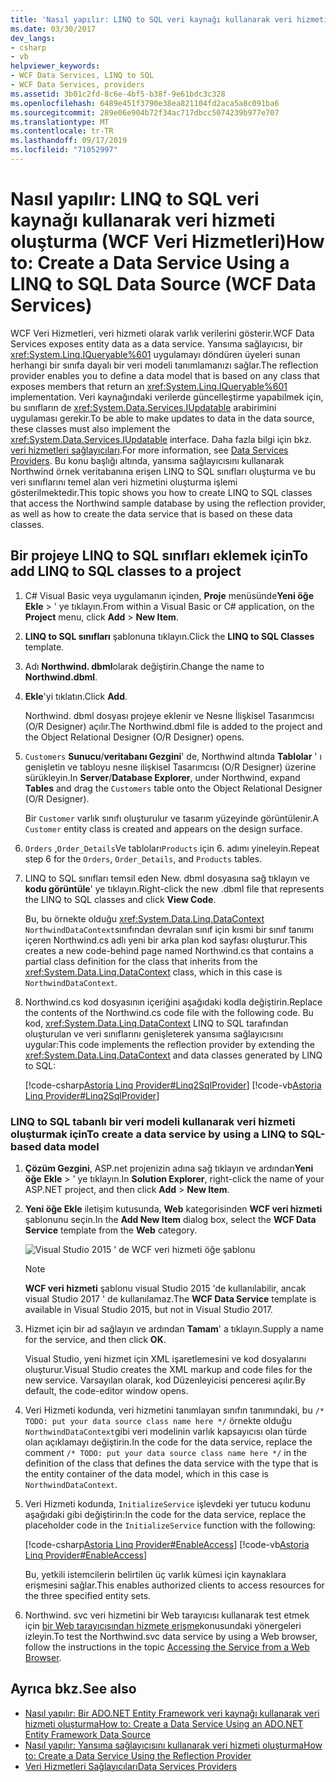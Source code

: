 ```yaml
---
title: 'Nasıl yapılır: LINQ to SQL veri kaynağı kullanarak veri hizmeti oluşturma (WCF Veri Hizmetleri)'
ms.date: 03/30/2017
dev_langs:
- csharp
- vb
helpviewer_keywords:
- WCF Data Services, LINQ to SQL
- WCF Data Services, providers
ms.assetid: 3b01c2fd-8c6e-4bf5-b38f-9e61bdc3c328
ms.openlocfilehash: 6489e451f3790e38ea821104fd2aca5a8c091ba6
ms.sourcegitcommit: 289e06e904b72f34ac717dbcc5074239b977e707
ms.translationtype: MT
ms.contentlocale: tr-TR
ms.lasthandoff: 09/17/2019
ms.locfileid: "71052997"
---
```

# <a name="how-to-create-a-data-service-using-a-linq-to-sql-data-source-wcf-data-services"></a><span data-ttu-id="ba937-102">Nasıl yapılır: LINQ to SQL veri kaynağı kullanarak veri hizmeti oluşturma (WCF Veri Hizmetleri)</span><span class="sxs-lookup"><span data-stu-id="ba937-102">How to: Create a Data Service Using a LINQ to SQL Data Source (WCF Data Services)</span></span>

<span data-ttu-id="ba937-103">WCF Veri Hizmetleri, veri hizmeti olarak varlık verilerini gösterir.</span><span class="sxs-lookup"><span data-stu-id="ba937-103">WCF Data Services exposes entity data as a data service.</span></span> <span data-ttu-id="ba937-104">Yansıma sağlayıcısı, bir <xref:System.Linq.IQueryable%601> uygulamayı döndüren üyeleri sunan herhangi bir sınıfa dayalı bir veri modeli tanımlamanızı sağlar.</span><span class="sxs-lookup"><span data-stu-id="ba937-104">The reflection provider enables you to define a data model that is based on any class that exposes members that return an <xref:System.Linq.IQueryable%601> implementation.</span></span> <span data-ttu-id="ba937-105">Veri kaynağındaki verilerde güncelleştirme yapabilmek için, bu sınıfların de <xref:System.Data.Services.IUpdatable> arabirimini uygulaması gerekir.</span><span class="sxs-lookup"><span data-stu-id="ba937-105">To be able to make updates to data in the data source, these classes must also implement the <xref:System.Data.Services.IUpdatable> interface.</span></span> <span data-ttu-id="ba937-106">Daha fazla bilgi için bkz. [veri hizmetleri sağlayıcıları](data-services-providers-wcf-data-services.md).</span><span class="sxs-lookup"><span data-stu-id="ba937-106">For more information, see [Data Services Providers](data-services-providers-wcf-data-services.md).</span></span> <span data-ttu-id="ba937-107">Bu konu başlığı altında, yansıma sağlayıcısını kullanarak Northwind örnek veritabanına erişen LINQ to SQL sınıfları oluşturma ve bu veri sınıflarını temel alan veri hizmetini oluşturma işlemi gösterilmektedir.</span><span class="sxs-lookup"><span data-stu-id="ba937-107">This topic shows you how to create LINQ to SQL classes that access the Northwind sample database by using the reflection provider, as well as how to create the data service that is based on these data classes.</span></span>

## <a name="to-add-linq-to-sql-classes-to-a-project"></a><span data-ttu-id="ba937-108">Bir projeye LINQ to SQL sınıfları eklemek için</span><span class="sxs-lookup"><span data-stu-id="ba937-108">To add LINQ to SQL classes to a project</span></span>

1. <span data-ttu-id="ba937-109">C# Visual Basic veya uygulamanın içinden, **Proje** menüsünde**Yeni öğe** **Ekle** > ' ye tıklayın.</span><span class="sxs-lookup"><span data-stu-id="ba937-109">From within a Visual Basic or C# application, on the **Project** menu, click **Add** > **New Item**.</span></span>

2. <span data-ttu-id="ba937-110">**LINQ to SQL sınıfları** şablonuna tıklayın.</span><span class="sxs-lookup"><span data-stu-id="ba937-110">Click the **LINQ to SQL Classes** template.</span></span>

3. <span data-ttu-id="ba937-111">Adı **Northwind. dbml**olarak değiştirin.</span><span class="sxs-lookup"><span data-stu-id="ba937-111">Change the name to **Northwind.dbml**.</span></span>

4. <span data-ttu-id="ba937-112">**Ekle**'yi tıklatın.</span><span class="sxs-lookup"><span data-stu-id="ba937-112">Click **Add**.</span></span>

     <span data-ttu-id="ba937-113">Northwind. dbml dosyası projeye eklenir ve Nesne İlişkisel Tasarımcısı (O/R Designer) açılır.</span><span class="sxs-lookup"><span data-stu-id="ba937-113">The Northwind.dbml file is added to the project and the Object Relational Designer (O/R Designer) opens.</span></span>

5. <span data-ttu-id="ba937-114">`Customers` **Sunucu**/**veritabanı Gezgini**' de, Northwind altında **Tablolar** ' ı genişletin ve tabloyu nesne ilişkisel Tasarımcısı (O/R Designer) üzerine sürükleyin.</span><span class="sxs-lookup"><span data-stu-id="ba937-114">In **Server**/**Database Explorer**, under Northwind, expand **Tables** and drag the `Customers` table onto the Object Relational Designer (O/R Designer).</span></span>

     <span data-ttu-id="ba937-115">Bir `Customer` varlık sınıfı oluşturulur ve tasarım yüzeyinde görüntülenir.</span><span class="sxs-lookup"><span data-stu-id="ba937-115">A `Customer` entity class is created and appears on the design surface.</span></span>

6. <span data-ttu-id="ba937-116">`Orders` ,`Order_Details`Ve tabloları`Products` için 6. adımı yineleyin.</span><span class="sxs-lookup"><span data-stu-id="ba937-116">Repeat step 6 for the `Orders`, `Order_Details`, and `Products` tables.</span></span>

7. <span data-ttu-id="ba937-117">LINQ to SQL sınıfları temsil eden New. dbml dosyasına sağ tıklayın ve **kodu görüntüle**' ye tıklayın.</span><span class="sxs-lookup"><span data-stu-id="ba937-117">Right-click the new .dbml file that represents the LINQ to SQL classes and click **View Code**.</span></span>

     <span data-ttu-id="ba937-118">Bu, bu örnekte olduğu <xref:System.Data.Linq.DataContext> `NorthwindDataContext`sınıfından devralan sınıf için kısmi bir sınıf tanımı içeren Northwind.cs adlı yeni bir arka plan kod sayfası oluşturur.</span><span class="sxs-lookup"><span data-stu-id="ba937-118">This creates a new code-behind page named Northwind.cs that contains a partial class definition for the class that inherits from the <xref:System.Data.Linq.DataContext> class, which in this case is `NorthwindDataContext`.</span></span>

8. <span data-ttu-id="ba937-119">Northwind.cs kod dosyasının içeriğini aşağıdaki kodla değiştirin.</span><span class="sxs-lookup"><span data-stu-id="ba937-119">Replace the contents of the Northwind.cs code file with the following code.</span></span> <span data-ttu-id="ba937-120">Bu kod, <xref:System.Data.Linq.DataContext> LINQ to SQL tarafından oluşturulan ve veri sınıflarını genişleterek yansıma sağlayıcısını uygular:</span><span class="sxs-lookup"><span data-stu-id="ba937-120">This code implements the reflection provider by extending the <xref:System.Data.Linq.DataContext> and data classes generated by LINQ to SQL:</span></span>

     [!code-csharp[Astoria Linq Provider#Linq2SqlProvider](../../../../samples/snippets/csharp/VS_Snippets_Misc/astoria_linq_provider/cs/northwind.cs#linq2sqlprovider)]
     [!code-vb[Astoria Linq Provider#Linq2SqlProvider](../../../../samples/snippets/visualbasic/VS_Snippets_Misc/astoria_linq_provider/vb/northwind.vb#linq2sqlprovider)]

### <a name="to-create-a-data-service-by-using-a-linq-to-sql-based-data-model"></a><span data-ttu-id="ba937-121">LINQ to SQL tabanlı bir veri modeli kullanarak veri hizmeti oluşturmak için</span><span class="sxs-lookup"><span data-stu-id="ba937-121">To create a data service by using a LINQ to SQL-based data model</span></span>

1. <span data-ttu-id="ba937-122">**Çözüm Gezgini**, ASP.net projenizin adına sağ tıklayın ve ardından**Yeni öğe** **Ekle** > ' ye tıklayın.</span><span class="sxs-lookup"><span data-stu-id="ba937-122">In **Solution Explorer**, right-click the name of your ASP.NET project, and then click **Add** > **New Item**.</span></span>

2. <span data-ttu-id="ba937-123">**Yeni öğe Ekle** iletişim kutusunda, **Web** kategorisinden **WCF veri hizmeti** şablonunu seçin.</span><span class="sxs-lookup"><span data-stu-id="ba937-123">In the **Add New Item** dialog box, select the **WCF Data Service** template from the **Web** category.</span></span>

   ![Visual Studio 2015 ' de WCF veri hizmeti öğe şablonu](./media/wcf-data-service-item-template.png)

   > [!NOTE]
   > <span data-ttu-id="ba937-125">**WCF veri hizmeti** şablonu visual Studio 2015 'de kullanılabilir, ancak visual Studio 2017 ' de kullanılamaz.</span><span class="sxs-lookup"><span data-stu-id="ba937-125">The **WCF Data Service** template is available in Visual Studio 2015, but not in Visual Studio 2017.</span></span>

3. <span data-ttu-id="ba937-126">Hizmet için bir ad sağlayın ve ardından **Tamam**' a tıklayın.</span><span class="sxs-lookup"><span data-stu-id="ba937-126">Supply a name for the service, and then click **OK**.</span></span>

     <span data-ttu-id="ba937-127">Visual Studio, yeni hizmet için XML işaretlemesini ve kod dosyalarını oluşturur.</span><span class="sxs-lookup"><span data-stu-id="ba937-127">Visual Studio creates the XML markup and code files for the new service.</span></span> <span data-ttu-id="ba937-128">Varsayılan olarak, kod Düzenleyicisi penceresi açılır.</span><span class="sxs-lookup"><span data-stu-id="ba937-128">By default, the code-editor window opens.</span></span>

4. <span data-ttu-id="ba937-129">Veri Hizmeti kodunda, veri hizmetini tanımlayan sınıfın tanımındaki, bu `/* TODO: put your data source class name here */` örnekte olduğu `NorthwindDataContext`gibi veri modelinin varlık kapsayıcısı olan türde olan açıklamayı değiştirin.</span><span class="sxs-lookup"><span data-stu-id="ba937-129">In the code for the data service, replace the comment `/* TODO: put your data source class name here */` in the definition of the class that defines the data service with the type that is the entity container of the data model, which in this case is `NorthwindDataContext`.</span></span>

5. <span data-ttu-id="ba937-130">Veri Hizmeti kodunda, `InitializeService` işlevdeki yer tutucu kodunu aşağıdaki gibi değiştirin:</span><span class="sxs-lookup"><span data-stu-id="ba937-130">In the code for the data service, replace the placeholder code in the `InitializeService` function with the following:</span></span>

     [!code-csharp[Astoria Linq Provider#EnableAccess](../../../../samples/snippets/csharp/VS_Snippets_Misc/astoria_linq_provider/cs/northwind.svc.cs#enableaccess)]
     [!code-vb[Astoria Linq Provider#EnableAccess](../../../../samples/snippets/visualbasic/VS_Snippets_Misc/astoria_linq_provider/vb/northwind.svc.vb#enableaccess)]

     <span data-ttu-id="ba937-131">Bu, yetkili istemcilerin belirtilen üç varlık kümesi için kaynaklara erişmesini sağlar.</span><span class="sxs-lookup"><span data-stu-id="ba937-131">This enables authorized clients to access resources for the three specified entity sets.</span></span>

6. <span data-ttu-id="ba937-132">Northwind. svc veri hizmetini bir Web tarayıcısı kullanarak test etmek için [bir Web tarayıcısından hizmete erişme](accessing-the-service-from-a-web-browser-wcf-data-services-quickstart.md)konusundaki yönergeleri izleyin.</span><span class="sxs-lookup"><span data-stu-id="ba937-132">To test the Northwind.svc data service by using a Web browser, follow the instructions in the topic [Accessing the Service from a Web Browser](accessing-the-service-from-a-web-browser-wcf-data-services-quickstart.md).</span></span>

## <a name="see-also"></a><span data-ttu-id="ba937-133">Ayrıca bkz.</span><span class="sxs-lookup"><span data-stu-id="ba937-133">See also</span></span>

- [<span data-ttu-id="ba937-134">Nasıl yapılır: Bir ADO.NET Entity Framework veri kaynağı kullanarak veri hizmeti oluşturma</span><span class="sxs-lookup"><span data-stu-id="ba937-134">How to: Create a Data Service Using an ADO.NET Entity Framework Data Source</span></span>](create-a-data-service-using-an-adonet-ef-data-wcf.md)
- [<span data-ttu-id="ba937-135">Nasıl yapılır: Yansıma sağlayıcısını kullanarak veri hizmeti oluşturma</span><span class="sxs-lookup"><span data-stu-id="ba937-135">How to: Create a Data Service Using the Reflection Provider</span></span>](create-a-data-service-using-rp-wcf-data-services.md)
- [<span data-ttu-id="ba937-136">Veri Hizmetleri Sağlayıcıları</span><span class="sxs-lookup"><span data-stu-id="ba937-136">Data Services Providers</span></span>](data-services-providers-wcf-data-services.md)
